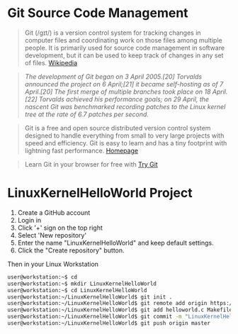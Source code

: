 # Git Source Code Management

> Git (/ɡɪt/) is a version control system for tracking changes in computer files and coordinating work on those files among multiple people. It is primarily used for source code management in software development, but it can be used to keep track of changes in any set of files. [Wikipedia](https://en.wikipedia.org/wiki/Git)

> _The development of Git began on 3 April 2005.[20] Torvalds announced the project on 6 April;[21] it became self-hosting as of 7 April.[20] The first merge of multiple branches took place on 18 April.[22] Torvalds achieved his performance goals; on 29 April, the nascent Git was benchmarked recording patches to the Linux kernel tree at the rate of 6.7 patches per second._

> Git is a free and open source distributed version control system designed to handle everything from small to very large projects with speed and efficiency. Git is easy to learn and has a tiny footprint with lightning fast performance. [Homepage](https://git-scm.com/)

> Learn Git in your browser for free with [Try Git](https://try.github.io/)

# LinuxKernelHelloWorld Project

1. Create a GitHub account
2. Login in
3. Click '+' sign on the top right
4. Select 'New repository'
5. Enter the name "LinuxKernelHelloWorld" and keep default settings.
6. Click the "Create repository" button.

Then in your Linux Workstation

```sh
user@workstation:~$ cd
user@workstation:~$ mkdir LinuxKernelHelloWorld
user@workstation:~$ cd LinuxKernelHelloWorld
user@workstation:~/LinuxKernelHelloWorld$ git init .
user@workstation:~/LinuxKernelHelloWorld$ git remote add origin https://github.com/xe1gyq/LinuxKernelHelloWorld
user@workstation:~/LinuxKernelHelloWorld$ git add helloworld.c Makefile
user@workstation:~/LinuxKernelHelloWorld$ git commit -m "LinuxKernelHelloWorld"
user@workstation:~/LinuxKernelHelloWorld$ git push origin master
```